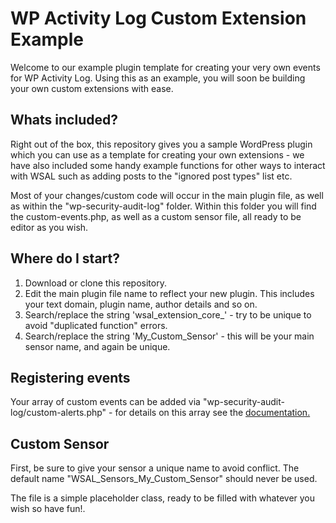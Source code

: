 # WP Activity Log Custom Extension Example

Welcome to our example plugin template for creating your very own events for WP Activity Log. Using this as an example, you will soon be building your own custom extensions with ease.

## Whats included?

Right out of the box, this repository gives you a sample WordPress plugin which you can use as a template for creating your own extensions - we have also included some handy example functions for other ways to interact with WSAL such as adding posts to the "ignored post types" list etc.

Most of your changes/custom code will occur in the main plugin file, as well as within the "wp-security-audit-log" folder. Within this folder you will find the custom-events.php, as well as a custom sensor file, all ready to be editor as you wish.

## Where do I start?

 1. Download or clone this repository.
 2. Edit the main plugin file name to reflect your new plugin. This includes your text domain, plugin name, author details and so on.
 3. Search/replace the string 'wsal_extension_core_' - try to be unique to avoid "duplicated function" errors.
 4. Search/replace the string 'My_Custom_Sensor' - this will be your main sensor name, and again be unique.

## Registering events

Your array of custom events can be added via "wp-security-audit-log/custom-alerts.php" - for details on this array see the [documentation.](https://wpactivitylog.com/support/kb/create-custom-events-wordpress-activity-log/)

## Custom Sensor

First, be sure to give your sensor a unique name to avoid conflict. The default name "WSAL_Sensors_My_Custom_Sensor" should never be used.

The file is a simple placeholder class, ready to be filled with whatever you wish so have fun!.
